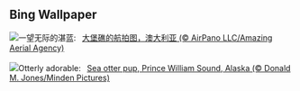 ## Bing Wallpaper
![](https://www.bing.com/th?id=OHR.ReefAwareness_ZH-CN8840949729_UHD.jpg&w=1000)一望无际的湛蓝:&nbsp;&ensp;[大堡礁的航拍图，澳大利亚 (© AirPano LLC/Amazing Aerial Agency)](https://www.bing.com/th?id=OHR.ReefAwareness_ZH-CN8840949729_UHD.jpg)
<br><br/>
![](https://www.bing.com/th?id=OHR.WorldOtterDay_EN-US4690332709_UHD.jpg&w=1000)Otterly adorable:&nbsp;&ensp;[Sea otter pup, Prince William Sound, Alaska (© Donald M. Jones/Minden Pictures)](https://www.bing.com/th?id=OHR.WorldOtterDay_EN-US4690332709_UHD.jpg)
<br><br/>
